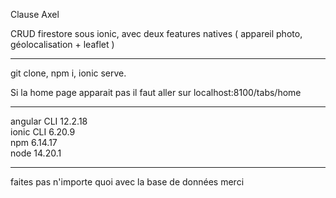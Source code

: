 Clause Axel

CRUD firestore sous ionic, avec deux features natives ( appareil photo, géolocalisation + leaflet )

---

git clone, npm i, ionic serve.     

Si la home page apparait pas il faut aller sur localhost:8100/tabs/home

---

angular CLI 12.2.18   
ionic CLI 6.20.9   
npm 6.14.17   
node 14.20.1   

--- 
faites pas n'importe quoi avec la base de données merci
